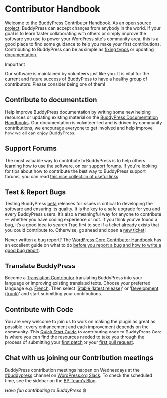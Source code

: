 # Contributor Handbook

Welcome to the BuddyPress Contributor Handbook. As an [open source project](./project/README.md), BuddyPress can accept changes from anybody in the world. If your goal is to learn faster collaborating with others or simply improve the software you use to power your WordPress site's community area, this is a good place to find some guidance to help you make your first contributions. Contributing to BuddyPress can be as simple as [fixing typos](./code/README.md) or updating [documentation](./documentation/README.md).

> [!IMPORTANT]
> Our software is maintained by volunteers just like you. It is vital for the current and future success of BuddyPress to have a healthy group of contributors. Please consider being one of them!

## Contribute to documentation

Help improve BuddyPress documentation by writing some new helping resources or updating existing material on the [BuddyPress Documentation Handbooks](./documentation/README.md). Our documentation is volunteer-led and is driven by community contributions, we encourage everyone to get involved and help improve how we all can enjoy BuddyPress.

## Support Forums

The most valuable way to contribute to BuddyPress is to help others learning how to use the software, on our [support forums](https://buddypress.org/support/). If you're looking for tips about how to contribute the best way to BuddyPress support forums, you can read [this nice collection of useful links](./support/README.md).

## Test & Report Bugs

Testing BuddyPress [beta](https://buddypress.org/tag/beta/) releases for issues is critical to developing the software and ensuring its quality. It is the key to a safe upgrade for you and every BuddyPress users. It’s also a meaningful way for anyone to contribute — whether you have coding experience or not. If you think you’ve found a bug, it’s a good idea to search Trac first to see if a ticket already exists that you could contribute to. Otherwise, go ahead and open a [new ticket](https://buddypress.trac.wordpress.org/newticket)!

Never written a bug report? The [WordPress Core Contributor Handbook](https://make.wordpress.org/core/handbook/) has an excellent guide on what to do [before you report a bug and how to write a good bug report](https://make.wordpress.org/core/handbook/testing/reporting-bugs/#before-you-report-a-bug).

## Translate BuddyPress

Become a [Translation Contributor](https://make.wordpress.org/polyglots/handbook/translating/glotpress-translate-wordpress-org/) translating BuddyPress into your language or improving existing translated texts. Choose your preferred language e.g. [French](https://translate.wordpress.org/locale/fr/default/wp-plugins/buddypress/). Then select ‘[Stable (latest release)](https://translate.wordpress.org/projects/wp-plugins/buddypress/stable/fr/default/)’ or ‘[Development (trunk)](https://translate.wordpress.org/projects/wp-plugins/buddypress/dev/fr/default/)’ and start submitting your contributions.

## Contribute with Code

You are very welcome to join us to work on making the plugin as great as possible : every enhancement and each improvement depends on the community. This [Quick Start Guide](./code/README.md) to contributing code to BuddyPress Core is where you can find the resources needed to take you through the process of submitting your [first patch](https://github.com/buddypress/buddypress/blob/master/docs/contributor/code/README.md#patching-buddypress) or your [first pull request](https://github.com/buddypress/buddypress/blob/master/docs/contributor/code/README.md#including-your-fix-into-a-pull-request).

## Chat with us joining our Contribution meetings

BuddyPress contribution meetings happen on Wednesdays at the [#buddypress](https://wordpress.slack.com/messages/buddypress) channel on [WordPress.org Slack](https://make.wordpress.org/chat/). To check the scheduled time, see the sidebar on the [BP Team's Blog](https://bpdevel.wordpress.com/).

_Have fun contributing to BuddyPress_ 😅
